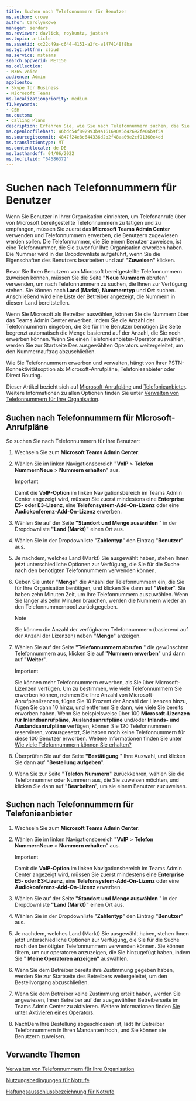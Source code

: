 ```yaml
---
title: Suchen nach Telefonnummern für Benutzer
ms.author: crowe
author: CarolynRowe
manager: serdars
ms.reviewer: davlick, roykuntz, jastark
ms.topic: article
ms.assetid: cc22c49a-c644-4151-a2fc-a1474148f8ba
ms.tgt.pltfrm: cloud
ms.service: msteams
search.appverid: MET150
ms.collection:
- M365-voice
audience: Admin
appliesto:
- Skype for Business
- Microsoft Teams
ms.localizationpriority: medium
f1.keywords:
- CSH
ms.custom:
- Calling Plans
description: Erfahren Sie, wie Sie nach Telefonnummern suchen, die Sie Ihren Benutzern zuweisen können, nach Land oder Region und Stadt, und geben Sie die Anzahl der benötigten Nummern an.
ms.openlocfilehash: 46bdc54f892993b9a161690a5d42692fe66b9f5a
ms.sourcegitcommit: 4847f24e8c644336d2b2f48aa09e2cf91360e4dd
ms.translationtype: MT
ms.contentlocale: de-DE
ms.lasthandoff: 04/06/2022
ms.locfileid: "64686372"
---
```

# <a name="search-for-telephone-numbers-for-users"></a>Suchen nach Telefonnummern für Benutzer

Wenn Sie Benutzer in Ihrer Organisation einrichten, um Telefonanrufe über von Microsoft bereitgestellte Telefonnummern zu tätigen und zu empfangen, müssen Sie zuerst das **Microsoft Teams Admin Center** verwenden und Telefonnummern erwerben, die Benutzern zugewiesen werden sollen. Die Telefonnummer, die Sie einem Benutzer zuweisen, ist eine Telefonnummer, die Sie zuvor für Ihre Organisation erworben haben. Die Nummer wird in der Dropdownliste aufgeführt, wenn Sie die Eigenschaften des Benutzers bearbeiten und auf **"Zuweisen"** klicken.
  
Bevor Sie Ihren Benutzern von Microsoft bereitgestellte Telefonnummern zuweisen können, müssen Sie die Seite **"Neue Nummern** abrufen" verwenden, um nach Telefonnummern zu suchen, die Ihnen zur Verfügung stehen. Sie können nach **Land (Markt)**, **Nummerntyp** und **Ort** suchen. Anschließend wird eine Liste der Betreiber angezeigt, die Nummern in diesem Land bereitstellen.

Wenn Sie Microsoft als Betreiber auswählen, können Sie die Nummern über das Teams Admin Center erwerben, indem Sie die Anzahl der Telefonnummern eingeben, die Sie für Ihre Benutzer benötigen.Die Seite begrenzt automatisch die Menge basierend auf der Anzahl, die Sie noch erwerben können. Wenn Sie einen Telefonieanbieter-Operator auswählen, werden Sie zur Startseite Des ausgewählten Operators weitergeleitet, um den Nummernauftrag abzuschließen.

Wie Sie Telefonnummern erwerben und verwalten, hängt von Ihrer PSTN-Konnektivitätsoption ab: Microsoft-Anrufpläne, Telefonieanbieter oder Direct Routing.

Dieser Artikel bezieht sich auf [Microsoft-Anrufpläne](#search-for-telephone-numbers-for-microsoft-calling-plans) und [Telefonieanbieter](#search-for-telephone-numbers-for-operator-connect). Weitere Informationen zu allen Optionen finden Sie unter [Verwalten von Telefonnummern für Ihre Organisation](/microsoftteams/manage-phone-numbers-landing-page).

## <a name="search-for-telephone-numbers-for-microsoft-calling-plans"></a>Suchen nach Telefonnummern für Microsoft-Anrufpläne

So suchen Sie nach Telefonnummern für Ihre Benutzer:
  
1. Wechseln Sie zum **Microsoft Teams Admin Center**.

2. Wählen Sie im linken Navigationsbereich **"VoIP** >  **Telefon NummernNeue** >  **Nummern erhalten**" aus.
  
    > [!IMPORTANT]
    > Damit die **VoIP-Option** im linken Navigationsbereich im Teams Admin Center angezeigt wird, müssen Sie zuerst mindestens eine **Enterprise E5- oder E3-Lizenz**, eine **Telefonsystem-Add-On-Lizenz** oder eine **Audiokonferenz-Add-On-Lizenz** erwerben.  

3. Wählen Sie auf der Seite **"Standort und Menge auswählen** " in der Dropdownliste **"Land (Markt)"** einen Ort aus.

4. Wählen Sie in der Dropdownliste "**Zahlentyp**" den Eintrag **"Benutzer**" aus.

5. Je nachdem, welches Land (Markt) Sie ausgewählt haben, stehen Ihnen jetzt unterschiedliche Optionen zur Verfügung, die Sie für die Suche nach den benötigten Telefonnummern verwenden können.  

6. Geben Sie unter **"Menge**" die Anzahl der Telefonnummern ein, die Sie für Ihre Organisation benötigen, und klicken Sie dann auf **"Weiter**". Sie haben zehn Minuten Zeit, um Ihre Telefonnummern auszuwählen. Wenn Sie länger als zehn Minuten brauchen, werden die Nummern wieder an den Telefonnummernpool zurückgegeben.

    > [!NOTE]
    > Sie können die Anzahl der verfügbaren Telefonnummern (basierend auf der Anzahl der Lizenzen) neben **"Menge**" anzeigen.
  
7. Wählen Sie auf der Seite **"Telefonnummern abrufen** " die gewünschten Telefonnummern aus, klicken Sie auf **"Nummern erwerben**" und dann auf **"Weiter**".

    > [!IMPORTANT]
    > Sie können mehr Telefonnummern erwerben, als Sie über Microsoft-Lizenzen verfügen. Um zu bestimmen, wie viele Telefonnummern Sie erwerben können, nehmen Sie Ihre Anzahl von Microsoft-Anrufplanlizenzen, fügen Sie 10 Prozent der Anzahl der Lizenzen hinzu, fügen Sie dann 10 hinzu, und entfernen Sie dann, wie viele Sie bereits erworben haben. Wenn Sie beispielsweise über 100 **Microsoft-Lizenzen für Inlandsanrufpläne**, **Auslandsanrufpläne** und/oder **Inlands- und Auslandsanrufpläne** verfügen, können Sie 120 Telefonnummern reservieren, vorausgesetzt, Sie haben noch keine Telefonnummern für diese 100 Benutzer erworben. Weitere Informationen finden Sie unter [Wie viele Telefonnummern können Sie erhalten?](./how-many-phone-numbers-can-you-get.md)

8. Überprüfen Sie auf der Seite **"Bestätigung** " Ihre Auswahl, und klicken Sie dann auf **"Bestellung aufgeben**".

9. Wenn Sie zur Seite **"Telefon Nummern**" zurückkehren, wählen Sie die Telefonnummer oder Nummern aus, die Sie zuweisen möchten, und klicken Sie dann auf **"Bearbeiten**", um sie einem Benutzer zuzuweisen.

## <a name="search-for-telephone-numbers-for-operator-connect"></a>Suchen nach Telefonnummern für Telefonieanbieter

1. Wechseln Sie zum **Microsoft Teams Admin Center**.

2. Wählen Sie im linken Navigationsbereich **"VoIP** >  **Telefon NummernNeue** >  **Nummern erhalten**" aus.
  
    > [!IMPORTANT]
    > Damit die **VoIP-Option** im linken Navigationsbereich im Teams Admin Center angezeigt wird, müssen Sie zuerst mindestens eine **Enterprise E5- oder E3-Lizenz**, eine **Telefonsystem-Add-On-Lizenz** oder eine **Audiokonferenz-Add-On-Lizenz** erwerben.  

3. Wählen Sie auf der Seite **"Standort und Menge auswählen** " in der Dropdownliste **"Land (Markt)"** einen Ort aus.

4. Wählen Sie in der Dropdownliste "**Zahlentyp**" den Eintrag **"Benutzer**" aus.

5. Je nachdem, welches Land (Markt) Sie ausgewählt haben, stehen Ihnen jetzt unterschiedliche Optionen zur Verfügung, die Sie für die Suche nach den benötigten Telefonnummern verwenden können. Sie können filtern, um nur operatoren anzuzeigen, die Sie hinzugefügt haben, indem Sie " **Meine Operatoren anzeigen"** auswählen.

6. Wenn Sie dem Betreiber bereits ihre Zustimmung gegeben haben, werden Sie zur Startseite des Betreibers weitergeleitet, um den Bestellvorgang abzuschließen.

7. Wenn Sie dem Betreiber keine Zustimmung erteilt haben, werden Sie angewiesen, Ihren Betreiber auf der ausgewählten Betreiberseite im Teams Admin Center zu aktivieren. Weitere Informationen finden [Sie unter Aktivieren eines Operators](operator-connect-configure.md#enable-an-operator).

8. NachDem Ihre Bestellung abgeschlossen ist, lädt Ihr Betreiber Telefonnummern in Ihren Mandanten hoch, und Sie können sie Benutzern zuweisen.  

## <a name="related-topics"></a>Verwandte Themen

[Verwalten von Telefonnummern für Ihre Organisation](manage-phone-numbers-landing-page.md)

[Nutzungsbedingungen für Notrufe](./emergency-calling-terms-and-conditions.md)

[Haftungsausschlussbezeichnung für Notrufe](https://github.com/MicrosoftDocs/OfficeDocs-SkypeForBusiness/blob/live/Teams/downloads/emergency-calling/emergency-calling-label-(en-us)-(v.1.0).zip?raw=true)

